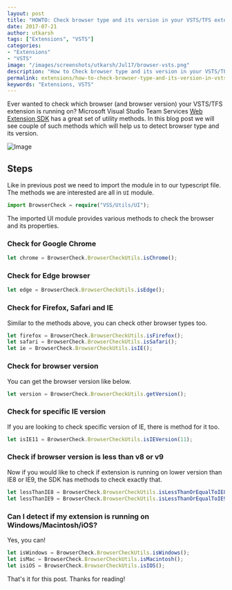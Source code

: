 ```yaml
---
layout: post
title: "HOWTO: Check browser type and its version in your VSTS/TFS extensions"
date: 2017-07-21
author: utkarsh
tags: ["Extensions", "VSTS"]
categories:
- "Extensions"
- "VSTS"
image: "/images/screenshots/utkarsh/Jul17/browser-vsts.png"
description: "How to Check browser type and its version in your VSTS/TFS extensions"
permalink: extensions/how-to-check-browser-type-and-its-version-in-vsts-extensions
keywords: "Extensions, VSTS"
---
```


Ever wanted to check which browser (and browser version) your VSTS/TFS extension is running on? Microsoft Visual Studio Team Services [Web Extension SDK](https://github.com/Microsoft/vss-web-extension-sdk) has a great set of utility methods. In this blog post we will see couple of such methods which will help us to detect browser type and its version.

<!--more-->

![Image]({{site.url}}/images/screenshots/utkarsh/Jul17/browser-vsts.png)


## Steps ##


Like in previous post we need to import the module in to our typescript file. The methods we are interested are all in `UI` module.

```ts
import BrowserCheck = require("VSS/Utils/UI");
```

The imported UI module provides various methods to check the browser and its properties.


### Check for Google Chrome ###

```ts
let chrome = BrowserCheck.BrowserCheckUtils.isChrome();
```

### Check for Edge browser ###

```ts
let edge = BrowserCheck.BrowserCheckUtils.isEdge();
```

### Check for Firefox, Safari and IE ###

Similar to the methods above, you can check other browser types too.

```ts
let firefox = BrowserCheck.BrowserCheckUtils.isFirefox();
let safari = BrowserCheck.BrowserCheckUtils.isSafari();
let ie = BrowserCheck.BrowserCheckUtils.isIE();
```

### Check for browser version ###

You can get the browser version like below.

```ts
let version = BrowserCheck.BrowserCheckUtils.getVersion();
```

### Check for specific IE version ###

If you are looking to check specific version of IE, there is method for it too. 

```ts
let isIE11 = BrowserCheck.BrowserCheckUtils.isIEVersion(11);
```

### Check if browser version is less than v8 or v9 ###

Now if you would like to check if extension is running on lower version than IE8 or IE9, the SDK has methods to check exactly that.

```ts
let lessThanIE8 = BrowserCheck.BrowserCheckUtils.isLessThanOrEqualToIE8();
let lessThanIE9 = BrowserCheck.BrowserCheckUtils.isLessThanOrEqualToIE9();
```

### Can I detect if my extension is running on Windows/Macintosh/iOS? ###

Yes, you can!

```typescript
let isWindows = BrowserCheck.BrowserCheckUtils.isWindows();
let isMac = BrowserCheck.BrowserCheckUtils.isMacintosh();
let isiOS = BrowserCheck.BrowserCheckUtils.isIOS();
```

That's it for this post. Thanks for reading!


